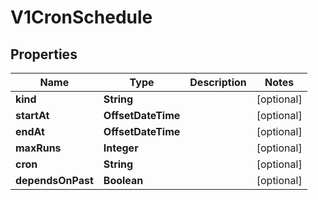 

# V1CronSchedule


## Properties

Name | Type | Description | Notes
------------ | ------------- | ------------- | -------------
**kind** | **String** |  |  [optional]
**startAt** | **OffsetDateTime** |  |  [optional]
**endAt** | **OffsetDateTime** |  |  [optional]
**maxRuns** | **Integer** |  |  [optional]
**cron** | **String** |  |  [optional]
**dependsOnPast** | **Boolean** |  |  [optional]



